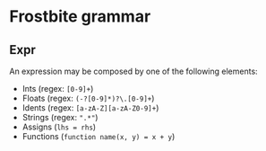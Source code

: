 # Frostbite grammar

## Expr
An expression may be composed by one of the following elements: 
- Ints (regex: `[0-9]+`)
- Floats (regex: `(-?[0-9]*)?\.[0-9]+`)
- Idents (regex: `[a-zA-Z][a-zA-Z0-9]+`)
- Strings (regex: `".*"`)
- Assigns (`lhs = rhs`)
- Functions (`function name(x, y) = x + y`)